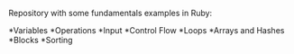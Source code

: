 Repository with some fundamentals examples in Ruby:

*Variables
*Operations
*Input
*Control Flow
*Loops
*Arrays and Hashes
*Blocks
*Sorting
